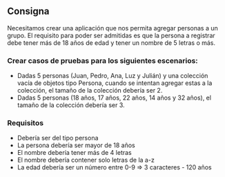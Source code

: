 ## Consigna
Necesitamos crear una aplicación que nos permita agregar personas a un grupo. El
requisito para poder ser admitidas es que la persona a registrar debe tener más de 18
años de edad y tener un nombre de 5 letras o más.

### Crear casos de pruebas para los siguientes escenarios:

- Dadas 5 personas (Juan, Pedro, Ana, Luz y Julián) y una colección vacía de objetos tipo Persona, cuando se intentan agregar estas a la colección, el tamaño de la colección debería ser 2. 
- Dadas 5 personas (18 años, 17 años, 22 años, 14 años y 32 años), el tamaño de la colección debería ser 3.

### Requisitos
- Debería ser del tipo persona
- La persona debería ser mayor de 18 años
- El nombre debería tener más de 4 letras
- El nombre debería contener solo letras de la a-z
- La edad debería ser un número entre 0-9 => 3 caracteres - 120 años